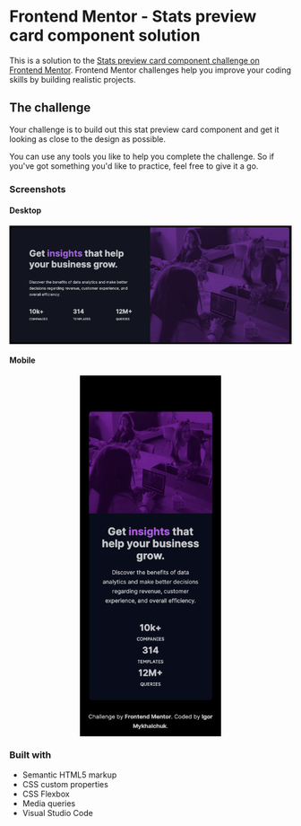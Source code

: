 # Frontend Mentor - Stats preview card component solution

This is a solution to the [Stats preview card component challenge on Frontend Mentor](https://www.frontendmentor.io/challenges/stats-preview-card-component-8JqbgoU62). Frontend Mentor challenges help you improve your coding skills by building realistic projects. 

## The challenge

Your challenge is to build out this stat preview card component and get it looking as close to the design as possible.

You can use any tools you like to help you complete the challenge. So if you've got something you'd like to practice, feel free to give it a go.




### Screenshots

#### Desktop

<div align="center">
  <img src="./images/screenshots/Desktop.png" align="center">
</div>

#### Mobile

<div align="center">
  <img src="./images/screenshots/Mobile.png" style="max-width:50%;" align="center">
</div>


### Built with

- Semantic HTML5 markup
- CSS custom properties
- CSS Flexbox
- Media queries
- Visual Studio Code
